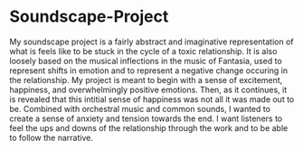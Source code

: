 # Soundscape-Project
My soundscape project is a fairly abstract and imaginative representation of what is feels like to be stuck in the cycle of a toxic relationship.
It is also loosely based on the musical inflections in the music of Fantasia, used to represent shifts in emotion and to represent a negative change occuring in the relationship.
My project is meant to begin with a sense of excitement, happiness, and overwhelmingly positive emotions.
Then, as it continues, it is revealed that this intitial sense of happiness was not all it was made out to be.
Combined with orchestral music and common sounds, I wanted to create a sense of anxiety and tension towards the end.
I want listeners to feel the ups and downs of the relationship through the work and to be able to follow the narrative.
